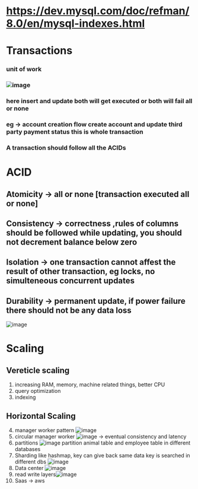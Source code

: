 # https://dev.mysql.com/doc/refman/8.0/en/mysql-indexes.html

# Transactions 
### unit of work
### ![image](https://github.com/sharayu134/Notes/assets/43854821/0e11045f-d100-4b28-9374-2eab915fd9bb)
### here insert and update both will get executed or both will fail all or none
### eg -> account creation flow create account and update third party payment status this is whole transaction
### A transaction should follow all the ACIDs

# **ACID**

## Atomicity -> all or none [transaction executed all or none]
## Consistency -> correctness ,rules of columns should be followed while updating, you should not decrement balance below zero
## Isolation -> one transaction cannot affest the result of other transaction,  eg locks, no simulteneous concurrent updates
## Durability -> permanent update, if power failure there should not be any data loss
![image](https://github.com/sharayu134/Notes/assets/43854821/80095559-4478-4377-af62-144456980fa9)

# Scaling 
## Vereticle scaling
1. increasing RAM, memory, machine related things, better CPU
2. query optimization
3. indexing

## Horizontal Scaling
4. manager worker pattern  ![image](https://github.com/sharayu134/Notes/assets/43854821/acc99dde-c0eb-4776-bb02-03cef1858195)
5. circular manager worker ![image](https://github.com/sharayu134/Notes/assets/43854821/1b8d298e-8ef0-4937-8b8d-a2195f7e8a27)
-> eventual consistency and latency
6. partitions ![image](https://github.com/sharayu134/Notes/assets/43854821/4e75b7fd-aa93-4145-8ac0-0296b11dd6d6) partition animal table and employee table in different databases
7. Sharding like hashmap, key can give back same data key is searched in different dbs ![image](https://github.com/sharayu134/Notes/assets/43854821/04b3fed3-82f4-4bf6-9bc2-9d00838a6cc4)
8. Data center ![image](https://github.com/sharayu134/Notes/assets/43854821/9cc826ef-340e-4b64-aa50-7271f951a857)
9. read write layers![image](https://github.com/sharayu134/Notes/assets/43854821/368028b5-2f18-43be-b5af-6557ca2287bd)
10. Saas -> aws 



 


